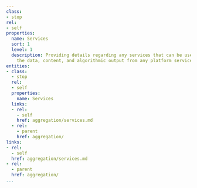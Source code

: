```yaml
---
class:
- stop
rel:
- self
properties:
  name: Services
  sort: 1
  level: 1
  description: Providing details regarding any services that can be used to help aggregate
    the data, content, and algorithmic output from any platform services.
entities:
- class:
  - stop
  rel:
  - self
  properties:
    name: Services
  links:
  - rel:
    - self
    href: aggregation/services.md
  - rel:
    - parent
    href: aggregation/
links:
- rel:
  - self
  href: aggregation/services.md
- rel:
  - parent
  href: aggregation/
...
```

